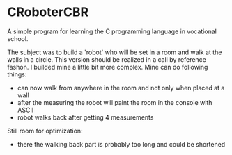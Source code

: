 # CRoboterCBR
A simple program for learning the C programming language in vocational school.

The subject was to build a 'robot' who will be set in a room and walk at the walls in a circle.
This version should be realized in a call by reference fashon.
I builded mine a little bit more complex. Mine can do following things:

- can now walk from anywhere in the room and not only when placed at a wall
- after the measuring the robot will paint the room in the console with ASCII
- robot walks back after getting 4 measurements

Still room for optimization:
- there the walking back part is probably too long and could be shortened
